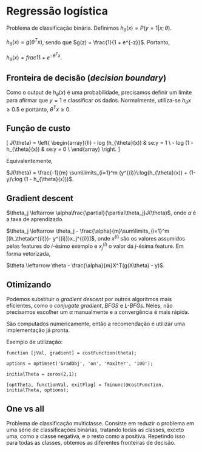 # Regressão logística

Problema de classificação binária. Definimos $h_{\theta}(x) = P(y = 1 | x; \theta)$.

$h_{\theta}(x) = g(\theta^Tx)$, sendo que $g(z) = \frac{1}{1 + e^{-z}}$. Portanto,

$h_{\theta}(x) = frac{1}{1 + e^{-\theta^Tx}}$.

## Fronteira de decisão (_decision boundary_)

Como o output de $h_{\theta}(x)$ é uma probabilidade, precisamos definir um limite
para afirmar que $y = 1$ e classificar os dados. Normalmente, utiliza-se $h_{\theta}x \geq 0.5$
e portanto, $\theta^Tx \geq 0$.

## Função de custo

\[  J(\theta) =  \left\{
\begin{array}{ll}
      - log (h_{\theta}(x)) & se\:y = 1 \\
       - log (1 - h_{\theta}(x)) & se\:y = 0 \\
\end{array}
\right. \]

Equivalentemente,

$J(\theta) = \frac{-1}{m} \sum\limits_{i=1}^m (y^{(i)}\:log(h_{\theta}(x)) + (1-y)\:log (1 - h_{\theta}(x)))$.

## Gradient descent

$\theta_j \leftarrow \alpha\frac{\partial}{\partial\theta_j}J(\theta)$, onde $\alpha$ é a
taxa de aprendizado.

$\theta_j \leftarrow \theta_j - \frac{\alpha}{m}\sum\limits_{i=1}^m [(h_\theta(x^{(i)})- y^{(i)})x_j^{(i)}]$, onde $x^{(i)}$
são os valores assumidos pelas features do $i$-ésimo exemplo e $x_j^{(i)}$ o valor da $j$-ésima feature. Em forma vetorizada,

$\theta \leftarrow \theta - \frac{\alpha}{m}X^T(g(X\theta) - y)$.

## Otimizando

Podemos substituir o _gradient descent_ por outros algoritmos mais eficientes, como o _conjugate gradient_, _BFGS_ e _L-BFGs_. Neles, não precisamos escolher um $\alpha$ manualmente e a convergência é mais rápida.

São computados numericamente, então a recomendação é utilizar uma implementação já pronta.

Exemplo de utilização:

    function [jVal, gradient] = costFunction(theta);

    options = optimset('GradObj', 'on', 'MaxIter', '100');

    initialTheta = zeros(2,1);

    [optTheta, functionVal, exitFlag] = fminunc(@costFunction, initialTheta, options);


## One vs all

Problema de classificação multiclasse. Consiste em reduzir o problema em uma série de classificações binárias, tratando todas as classes, exceto uma, como a classe negativa, e o resto como a positiva. Repetindo isso para todas as classes, obtemos as diferentes fronteiras de decisão.

